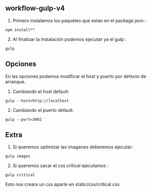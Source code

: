 ## workflow-gulp-v4

1. Primero instalamos los paquetes que estan en el package.json : 
```
npm install**
```
2. Al finalizar la instalación podemos ejecutar ya el gulp :
```
gulp
```

## Opciones
En las opciones podemos modificar el host y puerto por defecto de arranque.
1. Cambiando el host default:
```
gulp --host=http://localhost
```
2. Cambiando el puerto default:  
```
gulp --port=3002
```

## Extra
1. Si queremos optimizar las imagenes deberemos ejecutar: 
```
gulp images
```
2. Si queremos sacar el css critical ejecutamos : 
```
gulp critical
``` 
Esto nos creara un css aparte en static/css/critical.css

